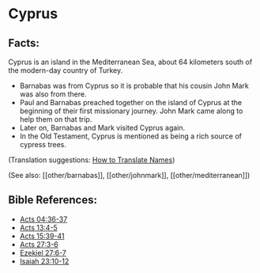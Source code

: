 # Cyprus #

## Facts: ##

Cyprus is an island in the Mediterranean Sea, about 64 kilometers south of the modern-day country of Turkey.

* Barnabas was from Cyprus so it is probable that his cousin John Mark was also from there.
* Paul and Barnabas preached together on the island of Cyprus at the beginning of their first missionary journey. John Mark came along to help them on that trip.
* Later on, Barnabas and Mark visited Cyprus again.
* In the Old Testament, Cyprus is mentioned as being a rich source of cypress trees.

(Translation suggestions: [How to Translate Names](en/ta-vol1/translate/man/translate-names))

(See also: [[other/barnabas]], [[other/johnmark]], [[other/mediterranean]])

## Bible References: ##

* [Acts 04:36-37](en/tn/act/help/04/36)
* [Acts 13:4-5](en/tn/act/help/13/04)
* [Acts 15:39-41](en/tn/act/help/15/39)
* [Acts 27:3-6](en/tn/act/help/27/03)
* [Ezekiel 27:6-7](en/tn/ezk/help/27/06)
* [Isaiah 23:10-12](en/tn/isa/help/23/10)